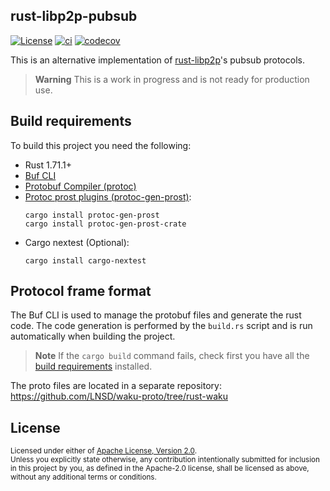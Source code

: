 rust-libp2p-pubsub
---------
[![License](https://img.shields.io/badge/License-Apache_2.0-blue.svg)](./LICENSE)
[![ci](https://github.com/LNSD/rust-libp2p-pubsub/actions/workflows/ci.yml/badge.svg)](https://github.com/LNSD/rust-libp2p-pubsub/actions/workflows/ci.yml)
[![codecov](https://codecov.io/gh/LNSD/rust-libp2p-pubsub/branch/main/graph/badge.svg?token=9UPTAJSD2U)](https://codecov.io/gh/LNSD/rust-libp2p-pubsub)

This is an alternative implementation of [rust-libp2p](https://github.com/libp2p/rust-libp2p)'s pubsub protocols.

> **Warning**
> This is a work in progress and is not ready for production use.

## Build requirements

To build this project you need the following:

- Rust 1.71.1+
- [Buf CLI](https://docs.buf.build/installation)
- [Protobuf Compiler (protoc)](https://grpc.io/docs/protoc-installation/)
- [Protoc prost plugins (protoc-gen-prost)](https://github.com/neoeinstein/protoc-gen-prost):
    ```
    cargo install protoc-gen-prost
    cargo install protoc-gen-prost-crate
    ```
- Cargo nextest (Optional):
    ```
    cargo install cargo-nextest
    ```

## Protocol frame format

The Buf CLI is used to manage the protobuf files and generate the rust code. The code generation
is performed by the `build.rs` script and is run automatically when building the project.

> **Note**
> If the `cargo build` command fails, check first you have all the [build requirements](#build-requirements) installed.

The proto files are located in a separate repository: https://github.com/LNSD/waku-proto/tree/rust-waku

## License

<sup>
Licensed under either of <a href="LICENSE">Apache License, Version 2.0</a>.
</sup>

<br>

<sub>
Unless you explicitly state otherwise, any contribution intentionally submitted
for inclusion in this project by you, as defined in the Apache-2.0 license,
shall be licensed as above, without any additional terms or conditions.
</sub>
